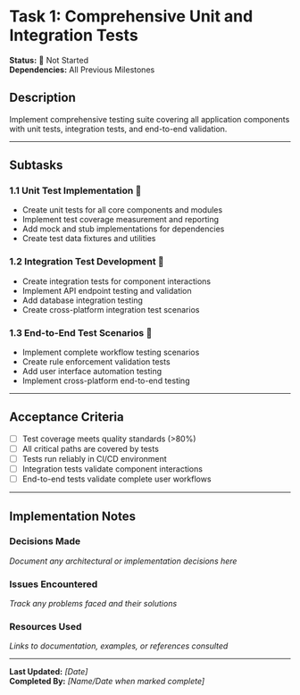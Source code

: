 # Task 1: Comprehensive Unit and Integration Tests

**Status:** 🔴 Not Started  
**Dependencies:** All Previous Milestones  

## Description
Implement comprehensive testing suite covering all application components with unit tests, integration tests, and end-to-end validation.

---

## Subtasks

### 1.1 Unit Test Implementation 🔴
- Create unit tests for all core components and modules
- Implement test coverage measurement and reporting
- Add mock and stub implementations for dependencies
- Create test data fixtures and utilities

### 1.2 Integration Test Development 🔴
- Create integration tests for component interactions
- Implement API endpoint testing and validation
- Add database integration testing
- Create cross-platform integration test scenarios

### 1.3 End-to-End Test Scenarios 🔴
- Implement complete workflow testing scenarios
- Create rule enforcement validation tests
- Add user interface automation testing
- Implement cross-platform end-to-end testing

---

## Acceptance Criteria
- [ ] Test coverage meets quality standards (>80%)
- [ ] All critical paths are covered by tests
- [ ] Tests run reliably in CI/CD environment
- [ ] Integration tests validate component interactions
- [ ] End-to-end tests validate complete user workflows

---

## Implementation Notes

### Decisions Made
_Document any architectural or implementation decisions here_

### Issues Encountered  
_Track any problems faced and their solutions_

### Resources Used
_Links to documentation, examples, or references consulted_

---

**Last Updated:** _[Date]_  
**Completed By:** _[Name/Date when marked complete]_ 